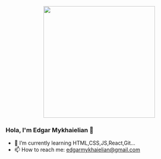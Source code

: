 
<div id="header" align="center">
  <img src="https://media.giphy.com/media/Dh5q0sShxgp13DwrvG/giphy.gif" width="300px"/>
</div>


### Hola, I'm Edgar Mykhaielian 👋

- 🌱 I’m currently learning HTML,CSS,JS,React,Git...
- 📫 How to reach me: <malito>edgarmykhaielian@gmail.com</malito>
